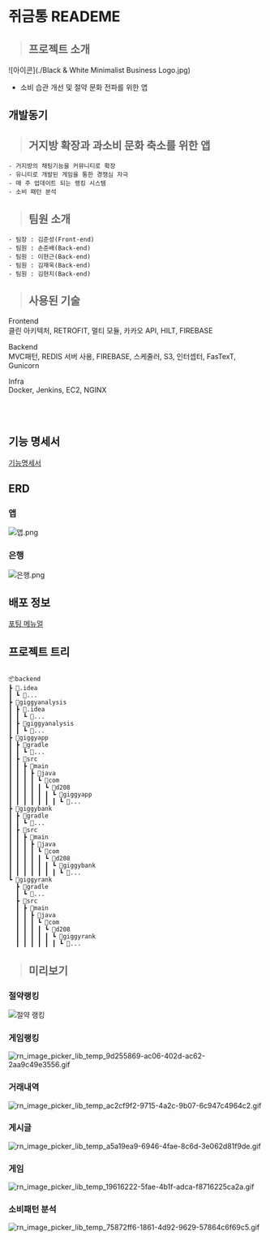 # 쥐금통 READEME

> ## 프로젝트 소개
![아이콘](./Black & White Minimalist Business Logo.jpg)

- 소비 습관 개선 및 절약 문화 전파를 위한 앱
## **개발동기**

><h2>거지방 확장과 과소비 문화 축소를 위한 앱</h2>

    - 거지방의 채팅기능을 커뮤니티로 확장
    - 유니티로 개발된 게임을 통한 경쟁심 자극
    - 매 주 업데이트 되는 랭킹 시스템
    - 소비 패턴 분석

    

> ## 팀원 소개

    - 팀장 : 김준성(Front-end)
    - 팀원 : 손준배(Back-end)
    - 팀원 : 이현근(Back-end)
    - 팀원 : 김재욱(Back-end)
    - 팀원 : 김현지(Back-end)


>## **사용된 기술**
Frontend<br>
클린 아키텍처, RETROFIT, 멀티 모듈, 카카오 API, HILT, FIREBASE

Backend<br>
MVC패턴, REDIS 서버 사용, FIREBASE, 스케줄러, S3, 인터셉터, FasTexT, Gunicorn

Infra<br>
Docker, Jenkins, EC2, NGINX

<br><br>

## 기능 명세서
[기능명세서](https://spring-tsunami-dca.notion.site/2a16de673afb4e92a9214e8d272e07ee?pvs=4)
 

 ## ERD
 ### 앱
![앱.png](./앱.png)
 ### 은행
![은행.png](./은행.png)
 ## 배포 정보 
    
[포팅 메뉴얼](./exec/쥐금통_포팅_메뉴얼.docx)

 ## 프로젝트 트리
 ```

📦backend
 ┣ 📂.idea
 ┃ ┗ 📜...
 ┣ 📂giggyanalysis
 ┃ ┣ 📂.idea
 ┃ ┃ ┗ 📜...
 ┃ ┣ 📂giggyanalysis
 ┃ ┃ ┗ 📜...
 ┣ 📂giggyapp
 ┃ ┣ 📂gradle
 ┃ ┃ ┗ 📜...
 ┃ ┣ 📂src
 ┃ ┃ ┣ 📂main
 ┃ ┃ ┃ ┣ 📂java
 ┃ ┃ ┃ ┃ ┗ 📂com
 ┃ ┃ ┃ ┃ ┃ ┗ 📂d208
 ┃ ┃ ┃ ┃ ┃ ┃ ┗ 📂giggyapp
 ┃ ┃ ┃ ┃ ┃ ┃ ┃ ┗ 📜...
 ┣ 📂giggybank
 ┃ ┣ 📂gradle
 ┃ ┃ ┗ 📜...
 ┃ ┣ 📂src
 ┃ ┃ ┣ 📂main
 ┃ ┃ ┃ ┣ 📂java
 ┃ ┃ ┃ ┃ ┗ 📂com
 ┃ ┃ ┃ ┃ ┃ ┗ 📂d208
 ┃ ┃ ┃ ┃ ┃ ┃ ┗ 📂giggybank
 ┃ ┃ ┃ ┃ ┃ ┃ ┃ ┗ 📜...
 ┗ 📂giggyrank
   ┣ 📂gradle
   ┃ ┗ 📜...
   ┣ 📂src
   ┃ ┣ 📂main
   ┃ ┃ ┣ 📂java
   ┃ ┃ ┃ ┗ 📂com
   ┃ ┃ ┃ ┃ ┗ 📂d208
   ┃ ┃ ┃ ┃ ┃ ┗ 📂giggyrank
   ┃ ┃ ┃ ┃ ┃ ┃ ┗ 📜...

```

>## **미리보기**

### 절약랭킹
![절약 랭킹](./rn_image_picker_lib_temp_8e8f2292-d122-442a-9f47-29f3cdc7fea9.gif)
### 게임랭킹
![rn_image_picker_lib_temp_9d255869-ac06-402d-ac62-2aa9c49e3556.gif](./rn_image_picker_lib_temp_9d255869-ac06-402d-ac62-2aa9c49e3556.gif)


### 거래내역
![rn_image_picker_lib_temp_ac2cf9f2-9715-4a2c-9b07-6c947c4964c2.gif](./rn_image_picker_lib_temp_ac2cf9f2-9715-4a2c-9b07-6c947c4964c2.gif)

### 게시글
![rn_image_picker_lib_temp_a5a19ea9-6946-4fae-8c6d-3e062d81f9de.gif](./rn_image_picker_lib_temp_a5a19ea9-6946-4fae-8c6d-3e062d81f9de.gif)

### 게임
![rn_image_picker_lib_temp_19616222-5fae-4b1f-adca-f8716225ca2a.gif](./rn_image_picker_lib_temp_19616222-5fae-4b1f-adca-f8716225ca2a.gif)
### 소비패턴 분석
![rn_image_picker_lib_temp_75872ff6-1861-4d92-9629-57864c6f69c5.gif](./rn_image_picker_lib_temp_75872ff6-1861-4d92-9629-57864c6f69c5.gif)
